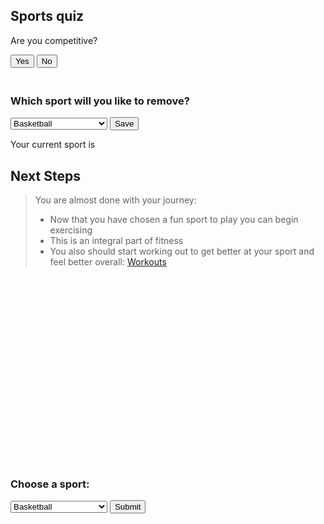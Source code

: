 <script> AOS.init();</script>
<div data-aos="fade-right">
<h2>Sports quiz</h2>
<div id="question1">
<p>Are you competitive?</p>
<button onclick="answer(true)">Yes</button>
<button onclick="answer(false)">No</button>
</div>
<div id="question2" style="display: none">
<p>Do you want to play with a ball?</p>
<button onclick="answer(true)">Yes</button>
<button onclick="answer(false)">No</button>
</div>
<div id="question3" style="display: none">
<p>Do you like contact sports?</p>
<button onclick="answer(true)">Yes</button>
<button onclick="answer(false)">No</button>
</div>
<div id="question4" style="display: none">
<p>Do you want to play outside?</p>
<button onclick="answer(true)">Yes</button>
<button onclick="answer(false)">No</button>
</div>
<div id="question5" style="display: none">
<p>Do you want to play on a team?</p>
<button onclick="answer(true)">Yes</button>
<button onclick="answer(false)">No</button>
</div>
<div id="question6" style="display: none">
<p>Do you want your sport to involve running?</p>
<button onclick="answer(true)">Yes</button>
<button onclick="answer(false)">No</button>
</div>
<div id="result" style="display: none"></div>
</div>


<div style="padding: 10px;"></div>

<div data-aos="fade-right">
<h3>Which sport will you like to remove?</h3>
<select id="sport-select">
  <option>Basketball</option>
  <option>Soccer</option>
  <option>Baseball</option>
  <option>Football</option>
  <option>Volleyball</option>
  <option>Running</option>
  <option>Swimming</option>
  <option>Gymnastics</option>
  <option>Tennis</option>
  <option>Track and Field</option>
  <option>Golf</option>
  <option>Bowling</option>
  <option>Frisbee</option>
  <option>Hiking</option>
  <option>Yoga</option>
  <option>Meditation</option>
  <option>Ultimate Frisbee</option>
  <option>Beach Volleyball</option>
  <option>Indoor Soccer</option>
  <option>Indoor Volleyball</option>
  <option>Indoor Track and Field</option>
  <option>Rock Climbing</option>
  <option>Camping</option>
  <option>Rugby</option>
  <option>Hockey</option>
  <option>Lacrosse</option>
  <option>Wresling</option>
  <option>Flag Football</option>
  <option>Touch Football</option>
</select>
<button id="save-button">Save</button>
<p>Your current sport is <span id="saved-sport"></span></p>
</div>

<script>
// JavaScript code that listens to a click on the "Save" button and saves the selected value to local storage
const saveButton = document.getElementById('save-button');
const sportSelect = document.getElementById('sport-select');


saveButton.addEventListener('click', function() {
 const selectedSport = sportSelect.value;
 localStorage.setItem('selectedSport', selectedSport);
 displaySavedSport(selectedSport);
});


// JavaScript code that displays the saved value on the website
function displaySavedSport(selectedSport) {
 const savedSportElement = document.getElementById('saved-sport');
 savedSportElement.textContent = selectedSport;
}


// JavaScript code that retrieves and displays the saved value when the page is loaded
const savedSport = localStorage.getItem('selectedSport');
if (savedSport) {
 displaySavedSport(savedSport);
}
</script>




<script>
// sports list
var sportsList = ["basketball", "soccer", "baseball", "football", "volleyball", "running", "swimming", "gymnastics", "tennis", "track and field", "golf", "bowling", "frisbee", "hiking", "yoga", "meditation", "ultimate frisbee", "beach volleyball", "indoor soccer", "indoor volleyball", "indoor track and field", "rock climbing", "camping", "rugby", "hockey", "lacrosse", "wrestling", "flag football", "touch football"];
// sets what question you are one
var currentQuestion = 1;
// Array for the answer to the questions
var answers = [];
// function for the questions
function answer(response) {
 // finds what answer it is on and hids it or unhides it
 answers[currentQuestion - 1] = response;
 document.getElementById("question" + currentQuestion).style.display = "none";
 currentQuestion++;
 if(currentQuestion <= 6) {
   document.getElementById("question" + currentQuestion).style.display = "block";
 } else {
   removeSports(answers[0], answers[1], answers[2], answers[3], answers[4], answers[5]);
   document.getElementById("result").style.display = "block";
   document.getElementById("result").innerHTML = "Based on your answers, we recommend the following sports: " + sportsList.join(", ");
 }
}








// function to remove sports from the list
function removeSports(isCompetitive, wantsBall, likesContact, wantsOutside, wantsTeam, wantsRunning) {
if (!isCompetitive) {
 // Using the array that the user has made uses the ! as a sort of not operator and makes a sport function inside the filter to either exlucde or keep sports
 sportsList = sportsList.filter(sport => sport !== "basketball" && sport !== "soccer" && sport !== "baseball" && sport !== "football" && sport !== "volleyball" && sport !== "swimming" && sport !== "gymnastics" && sport !== "tennis" );
}
// Goes through the same process for the rest of the if statments
if (!wantsBall) {
 sportsList = sportsList.filter(sport => sport !== "basketball" && sport !== "soccer" && sport !== "baseball" && sport !== "football" && sport !== "volleyball" && sport !== "golf" && sport !== "bowling" && sport !== "frisbee" );
}
if (!likesContact) {
 sportsList = sportsList.filter(sport => sport !== "football" && sport !== "rugby" && sport !== "hockey" && sport !== "lacrosse" && sport !== "wrestling" );
}
if (!wantsOutside) {
 sportsList = sportsList.filter(sport => sport !== "soccer" && sport !== "baseball" && sport !== "football" && sport !== "ultimate frisbee" && sport !== "beach volleyball" && sport !== "hiking" && sport !== "rock climbing" && sport !== "camping" );
}
if (!wantsTeam) {
 sportsList = sportsList.filter(sport => sport !== "basketball" && sport !== "soccer" && sport !== "baseball" && sport !== "football" && sport !== "frisbee" && sport !== "ultimate frisbee" && sport !== "beach volleyball" && sport !== "indoor soccer" && sport !== "indoor volleyball" && sport !== "rugby" && sport !== "hockey" && sport !== "lacrosse" );
}
if (!wantsRunning) {
 sportsList = sportsList.filter(sport => sport !== "soccer" && sport !== "baseball" && sport !== "football" && sport !== "running" && sport !== "track and field" && sport !== "frisbee" && sport !== "indoor soccer" && sport !== "indoor track and field" && sport !== "rugby" && sport !== "lacrosse" && sport !== "flag football" && sport !== "touch football" );
}
if (isCompetitive) {
 // Using the array that the user has made uses the ! as a sort of not operator and makes a sport function inside the filter to either exlucde or keep sports
 sportsList = sportsList.filter(sport => sport !== "golf" && sport !== "bowling" && sport !== "frisbee" && sport !== "hiking" && sport !== "meditation" && sport !== "ultimate frisbee" && sport !== "indoor volleyball" && sport !== "camping" );
}
// Goes through the same process for the rest of the if statments
if (wantsBall) {
 sportsList = sportsList.filter(sport => sport !== "running" && sport !== "swimming" && sport !== "gymnastics" && sport !== "hiking" && sport !== "track and field" && sport !== "yoga" && sport !== "meditation" && sport !== "indoor track and field" && sport !== "rock climbing" && sport !== "camping" && sport !== "wrestling" );
}
if (likesContact) {
 sportsList = sportsList.filter(sport => sport !== "swimming" && sport !== "running" && sport !== "gymnastics" && sport !== "tennis" && sport !== "track and field" && sport !== "golf" && sport !== "bowling" && sport !== "hiking" && sport !== "yoga" && sport !== "meditation" && sport !== "indoor track and field" );
}
if (wantsOutside) {
 sportsList = sportsList.filter(sport => sport !== "bowling" && sport !== "indoor soccer" && sport !== "indoor volleyball" && sport !== "indoor track and field" && sport !== "hockey" && sport !== "wrestling");
}
if (wantsTeam) {
 sportsList = sportsList.filter(sport => sport !== "golf" && sport !== "hiking" && sport !== "yoga" && sport !== "meditation" && sport !== "rock climbing" && sport !== "camping");
}
if (wantsRunning) {
 sportsList = sportsList.filter(sport => sport !== "swimming" && sport !== "golf" && sport !== "bowling" && sport !== "hiking" && sport !== "yoga" && sport !== "meditation" && sport !== "rock climbing" && sport !== "camping" && sport !== "wrestling" );
}
}
// The result of the function
document.getElementById("result").innerHTML = "Based on your answers, we recommend the following sports: " + sportsList.join(", ");




</script>

<div data-aos="fade-right">
<h2>Next Steps</h2>
<blockquote>
<p>You are almost done with your journey:</p>
<ul>
  <li>Now that you have chosen a fun sport to play you can begin exercising</li>
  <li>This is an integral part of fitness</li>
  <li>You also should start working out to get better at your sport and feel better overall: <a href="https://jakewarren2414.github.io/dolphins2/workout">Workouts</a></li>
</ul>
</blockquote>
</div>
<div style="padding: 150px;">
</div>










<div data-aos="fade-right">
  <h3>Choose a sport:</h3>
  <select id="sport-select">
    <option value="Basketball">Basketball</option>
    <option value="Soccer">Soccer</option>
    <option value="Baseball">Baseball</option>
    <option value="Football">Football</option>
    <option value="Volleyball">Volleyball</option>
    <option value="Running">Running</option>
    <option value="Swimming">Swimming</option>
    <option value="Gymnastics">Gymnastics</option>
    <option value="Tennis">Tennis</option>
    <option value="Track and Field">Track and Field</option>
    <option value="Golf">Golf</option>
    <option value="Bowling">Bowling</option>
    <option value="Frisbee">Frisbee</option>
    <option value="Hiking">Hiking</option>
    <option value="Yoga">Yoga</option>
    <option value="Meditation">Meditation</option>
    <option value="Ultimate Frisbee">Ultimate Frisbee</option>
    <option value="Beach Volleyball">Beach Volleyball</option>
    <option value="Indoor Soccer">Indoor Soccer</option>
    <option value="Indoor Volleyball">Indoor Volleyball</option>
    <option value="Indoor Track and Field">Indoor Track and Field</option>
    <option value="Rock Climbing">Rock Climbing</option>
    <option value="Camping">Camping</option>
    <option value="Rugby">Rugby</option>
    <option value="Hockey">Hockey</option>
    <option value="Lacrosse">Lacrosse</option>
    <option value="Wresling">Wresling</option>
    <option value="Flag Football">Flag Football</option>
    <option value="Touch Football">Touch Football</option>
  </select>
  <button id="submit-button">Submit</button>
</div>


<script>
  const submitButton = document.getElementById('submit-button');
  const sportSelect = document.getElementById('sport-select');
  const sportsList = ["Basketball", "Soccer", "Baseball", "Football", "Volleyball", "Running", "Swimming", "Gymnastics", "Tennis", "Track and Field", "Golf", "Bowling", "Frisbee", "Hiking", "Yoga", "Meditation", "Ultimate Frisbee", "Beach Volleyball", "Indoor Soccer", "Indoor Volleyball", "Indoor Track and Field", "Rock Climbing", "Camping", "Rugby", "Hockey", "Lacrosse", "Wresling", "Flag Football", "Touch Football"];

  submitButton.addEventListener('click', function() {
    const selectedSport = sportSelect.value;
    removeSport(selectedSport);
  });

  function removeSport(sport) {
    sportsList = sportsList.filter(item => item !== sport);
    console.log(`Removing sport: ${sport}`);
    console.log(`Updated sports list: ${sportsList}`);
  }
</script>